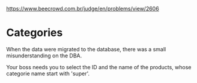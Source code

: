 https://www.beecrowd.com.br/judge/en/problems/view/2606

# Categories

When the data were migrated to the database, there was a small
misunderstanding on the DBA.

Your boss needs you to select the ID and the name of the products, whose
categorie name start with 'super'.
